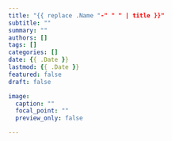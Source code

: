 ```yaml
---
title: "{{ replace .Name "-" " " | title }}"
subtitle: ""
summary: ""
authors: []
tags: []
categories: []
date: {{ .Date }}
lastmod: {{ .Date }}
featured: false
draft: false

image:
  caption: ""
  focal_point: ""
  preview_only: false

---
```

